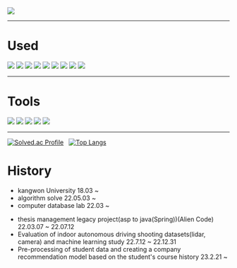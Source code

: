 <img src="https://capsule-render.vercel.app/api?type=Waving&color=0f4c81&height=300&section=header&text=Welcome&desc=Hello%20Kdonghs%20portfolio&fontSize=70&fontColor=f4f5f0&fontAlign=80&fontAlignY=40&descAlign=80&descAlignY=50" />
<hr>

# Used

 <div aligin = center>
  <img src="https://img.shields.io/badge/java-3DDC84?style=flat-square&logo=CoffeeScript&logoColor=white"/>
  <img src="https://img.shields.io/badge/Spring-6DB33F?style=flat-square&logo=Spring&logoColor=white"/>
  <img src="https://img.shields.io/badge/Spring Boot-6DB33F?style=flat-square&logo=Spring Boot&logoColor=white"/>
  <img src="https://img.shields.io/badge/Gradle-02303A?style=flat-square&logo=Gradle&logoColor=white"/>
  <img src="https://img.shields.io/badge/Python-3776AB?style=flat-square&logo=Python&logoColor=white"/>
  <img src="https://img.shields.io/badge/HTML5-E34F26?style=flat-square&logo=HTML5&logoColor=white"/>
  <img src="https://img.shields.io/badge/CSS3-1572B6?style=flat-square&logo=CSS3&logoColor=white"/>
  <img src="https://img.shields.io/badge/JavaScript-F7DF1E?style=flat-square&logo=JavaScript&logoColor=white"/>
  <img src="https://img.shields.io/badge/Jupyter-F37626?style=flat-square&logo=Jupyter&logoColor=white"/>
</div>
<hr>

# Tools

<div aligin = center>
  <img src="https://img.shields.io/badge/Intelij-000000?style=flat-square&logo=IntelliJ IDEA&logoColor=white"/>
  <img src="https://img.shields.io/badge/PyCharm-000000?style=flat-square&logo=PyCharm&logoColor=white"/>
  <img src="https://img.shields.io/badge/GitHub-181717?style=flat-square&logo=GitHub&logoColor=white"/>
  <img src="https://img.shields.io/badge/coalb-F9AB00?style=flat-square&logo=Google Colab&logoColor=white"/>
  <img src="https://img.shields.io/badge/Android Studio-3DDC84?style=flat-square&logo=Android Studio&logoColor=white"/>
</div>
<hr>

[![Solved.ac Profile](http://mazassumnida.wtf/api/generate_badge?boj=kimdhs)](https://solved.ac/kimdhs)&nbsp;&nbsp;
[![Top Langs](https://github-readme-stats.vercel.app/api/top-langs/?username=Kdonghs&layout=compact)](https://github.com/Kdonghs)

# History
* kangwon University 18.03 ~
* algorithm solve 22.05.03 ~
* computer database lab 22.03 ~
 - thesis management legacy project(asp to java(Spring))(Alien Code) 22.03.07 ~ 22.07.12
 - Evaluation of indoor autonomous driving shooting datasets(lidar, camera) and machine learning study 22.7.12 ~ 22.12.31
 - Pre-processing of student data and creating a company recommendation model based on the student's course history 23.2.21 ~

